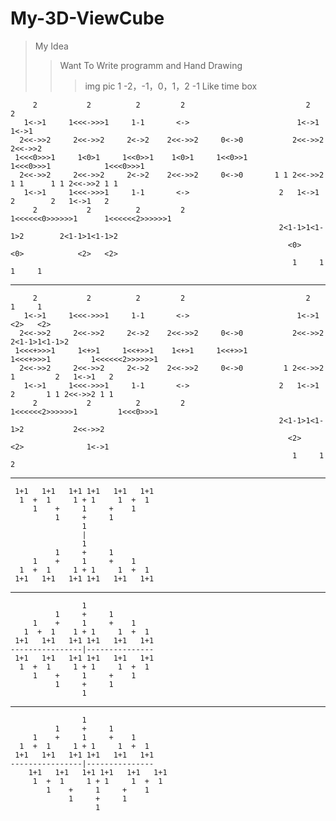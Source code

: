 # My-3D-ViewCube

>My Idea 
>>Want To Write programm and Hand Drawing
>>>img pic
        1
-2，-1，0，1，2
       -1 
  Like time box
       
         2           2          2         2                           2                    2
       1<->1     1<<<->>>1     1-1       <->                        1<->1                1<->1
      2<<->>2     2<<->>2     2<->2    2<<->>2     0<->0           2<<->>2              2<<->>2
     1<<<0>>>1     1<0>1     1<<0>>1    1<0>1     1<<0>>1         1<<<0>>>1            1<<<0>>>1  
      2<<->>2     2<<->>2     2<->2    2<<->>2     0<->0       1 1 2<<->>2 1 1      1 1 2<<->>2 1 1 
       1<->1     1<<<->>>1     1-1       <->                    2   1<->1   2        2   1<->1   2
         2           2          2         2                    1<<<<<<0>>>>>>1      1<<<<<<2>>>>>>1
                                                                2<1-1>1<1-1>2        2<1-1>1<1-1>2
                                                                  <0>   <0>            <2>   <2>
                                                                   1     1              1     1 
------------------------------------------------------------------------------------------------------------------------    

         2           2          2         2                           2                 1     1
       1<->1     1<<<->>>1     1-1       <->                        1<->1              <2>   <2>
      2<<->>2     2<<->>2     2<->2    2<<->>2     0<->0           2<<->>2           2<1-1>1<1-1>2
     1<<<+>>>1     1<+>1     1<<+>>1    1<+>1     1<<+>>1         1<<<+>>>1         1<<<<<<2>>>>>>1
      2<<->>2     2<<->>2     2<->2    2<<->>2     0<->0         1 2<<->>2 1         2   1<->1   2
       1<->1     1<<<->>>1     1-1       <->                    2   1<->1   2       1 1 2<<->>2 1 1
         2           2          2         2                    1<<<<<<2>>>>>>1         1<<<0>>>1
                                                                2<1-1>1<1-1>2           2<<->>2
                                                                  <2>   <2>              1<->1
                                                                   1     1                 2
------------------------------------------------------------------------------------------------------------------------                                                                              
                                                                                
                                      
     1+1   1+1   1+1 1+1   1+1   1+1   
      1  +  1     1 + 1     1  +  1     
         1    +     1     +    1       
              1     +     1             
                    1                   
                    |                           
                    1                   
              1     +     1             
         1    +     1     +    1                 
      1  +  1     1 + 1     1  +  1     
     1+1   1+1   1+1 1+1   1+1   1+1    
------------------------------------------------------------------------------------------------------------------------   

                    1                   
              1     +     1             
         1    +     1     +    1                   
       1  +  1    1 + 1     1  +  1     
     1+1   1+1   1+1 1+1   1+1   1+1    
    ----------------|---------------   
     1+1   1+1   1+1 1+1   1+1   1+1    
      1  +  1     1 + 1     1  +  1     
         1    +     1     +    1        
              1     +     1             
                    1                   
------------------------------------------------------------------------------------------------------------------------                     
                    
                    1
              1     +     1
         1    +     1     +    1                  
      1  +  1     1 + 1     1  +  1 
     1+1   1+1   1+1 1+1   1+1   1+1 
    ----------------|--------------- 
        1+1   1+1   1+1 1+1   1+1   1+1
         1  +  1     1 + 1     1  +  1
            1    +     1     +    1
                 1     +     1
                       1
                                                                                              
          
      
      
      
      
      
      
      
      
      
      
      
       

